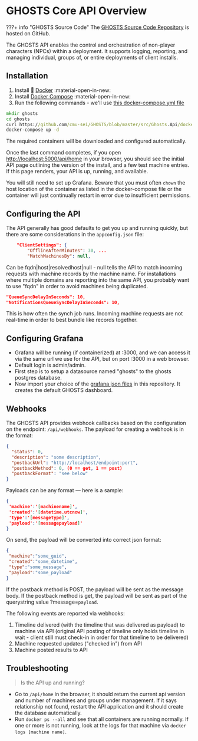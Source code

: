 # GHOSTS Core API Overview

???+ info "GHOSTS Source Code"
    The [GHOSTS Source Code Repository](https://github.com/cmu-sei/GHOSTS) is hosted on GitHub.
    
The GHOSTS API enables the control and orchestration of non-player characters (NPCs) within a deployment. It supports logging, reporting, and managing individual, groups of, or entire deployments of client installs.

## Installation

1. Install 🐳 [Docker](https://docs.docker.com/install/) :material-open-in-new:
2. Install [Docker Compose](https://docs.docker.com/compose/install/) :material-open-in-new:
3. Run the following commands - we'll use [this docker-compose.yml file](https://github.com/cmu-sei/GHOSTS/blob/master/src/Ghosts.Api/docker-compose.yml)

```cmd
mkdir ghosts
cd ghosts
curl https://github.com/cmu-sei/GHOSTS/blob/master/src/Ghosts.Api/docker-compose.yml -o docker-compose.yml
docker-compose up -d
```

The required containers will be downloaded and configured automatically.

Once the last command completes, if you open [http://localhost:5000/api/home](http://localhost:5000/api/home) in your browser, you should see the initial API page outlining the version of the install, and a few test machine entries. If this page renders, your API is up, running, and available.

You will still need to set up Grafana. Beware that you must often `chown` the host location of the container as listed in the docker-compose file or the container will just continually restart in error due to insufficient permissions.

## Configuring the API

The API generally has good defaults to get you up and running quickly, but there are some considerations in the `appconfig.json` file:

```json
    "ClientSettings": {
        "OfflineAfterMinutes": 30, ...
        "MatchMachinesBy": null,
```

Can be fqdn|host|resolvedhost|null - null tells the API to match incoming requests with machine records by the machine name. For installations where multiple domains are reporting into the same API, you probably want to use "fqdn" in order to avoid machines being duplicated.


```json
"QueueSyncDelayInSeconds": 10,
"NotificationsQueueSyncDelayInSeconds": 10,
```

This is how often the synch job runs. Incoming machine requests are not real-time in order to best bundle like records together.

## Configuring Grafana

- Grafana will be running (if containerized) at :3000, and we can access it via the same url we use for the API, but on port :3000 in a web browser.
- Default login is admin/admin.
- First step is to setup a datasource named "ghosts" to the ghosts postgres database.
- Now import your choice of the [grafana json files](https://github.com/cmu-sei/GHOSTS/tree/master/configuration/grafana) in this repository. It creates the default GHOSTS dashboard.

## Webhooks

The GHOSTS API provides webhook callbacks based on the configuration on the endpoint: `/api/webhooks`. The payload for creating a webhook is in the format:

```json
{
  "status": 0,
  "description": "some description",
  "postbackUrl": "http://localhost/endpoint:port",
  "postbackMethod": 0, (0 == get, 1 == post)
  "postbackFormat": "see below"
}
```

Payloads can be any format — here is a sample:

```json
{
 'machine':'[machinename]',
 'created':'[datetime.utcnow]',
 'type':'[messagetype]',
 'payload':'[messagepayload]'
}
```

On send, the payload will be converted into correct json format:

```json
{
 "machine":"some_guid",
 "created":"some_datetime",
 "type":"some_message",
 "payload":"some_payload"
}
```

If the postback method is POST, the payload will be sent as the message body. If the postback method is get, the payload will be sent as part of the querystring value ?message=`payload`.

The following events are reported via webhooks:

1. Timeline delivered (with the timeline that was delivered as payload) to machine via API (original API posting of timeline only holds timeline in wait - client still must check-in in order for that timeline to be delivered)
2. Machine requested updates ("checked in") from API
3. Machine posted results to API

## Troubleshooting

> Is the API up and running?

- Go to `/api/home` in the browser, it should return the current api version and number of machines and groups under management. If it says relationship not found, restart the API application and it should create the database automatically.
- Run `docker ps --all` and see that all containers are running normally. If one or more is not running, look at the logs for that machine via `docker logs [machine name]`.
